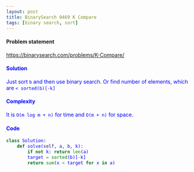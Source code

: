 ```yaml
---
layout: post
title: BinarySearch 0469 K Compare
tags: [binary search, sort]
---
```


#### Problem statement

<a href="https://binarysearch.com/problems/K-Compare/"> <font color = blue>https://binarysearch.com/problems/K-Compare/

#### Solution
Just sort `b` and then use binary search. Or find number of elements, which are `< sorted(b)[-k]`

#### Complexity
It is `O(m log m + n)` for time and `O(m + n)` for space.

#### Code
```python
class Solution:
    def solve(self, a, b, k):
        if not k: return len(a)
        target = sorted(b)[-k]
        return sum(x < target for x in a)
```
